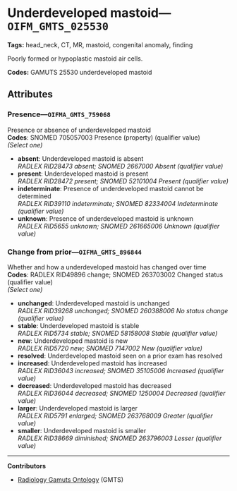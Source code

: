 # Underdeveloped mastoid—`OIFM_GMTS_025530`

**Tags:** head_neck, CT, MR, mastoid, congenital anomaly, finding

Poorly formed or hypoplastic mastoid air cells.

**Codes:** GAMUTS 25530 underdeveloped mastoid

## Attributes

### Presence—`OIFMA_GMTS_759068`

Presence or absence of underdeveloped mastoid  
**Codes**: SNOMED 705057003 Presence (property) (qualifier value)  
*(Select one)*

- **absent**: Underdeveloped mastoid is absent  
_RADLEX RID28473 absent; SNOMED 2667000 Absent (qualifier value)_
- **present**: Underdeveloped mastoid is present  
_RADLEX RID28472 present; SNOMED 52101004 Present (qualifier value)_
- **indeterminate**: Presence of underdeveloped mastoid cannot be determined  
_RADLEX RID39110 indeterminate; SNOMED 82334004 Indeterminate (qualifier value)_
- **unknown**: Presence of underdeveloped mastoid is unknown  
_RADLEX RID5655 unknown; SNOMED 261665006 Unknown (qualifier value)_

### Change from prior—`OIFMA_GMTS_896844`

Whether and how a underdeveloped mastoid has changed over time  
**Codes**: RADLEX RID49896 change; SNOMED 263703002 Changed status (qualifier value)  
*(Select one)*

- **unchanged**: Underdeveloped mastoid is unchanged  
_RADLEX RID39268 unchanged; SNOMED 260388006 No status change (qualifier value)_
- **stable**: Underdeveloped mastoid is stable  
_RADLEX RID5734 stable; SNOMED 58158008 Stable (qualifier value)_
- **new**: Underdeveloped mastoid is new  
_RADLEX RID5720 new; SNOMED 7147002 New (qualifier value)_
- **resolved**: Underdeveloped mastoid seen on a prior exam has resolved  
- **increased**: Underdeveloped mastoid has increased  
_RADLEX RID36043 increased; SNOMED 35105006 Increased (qualifier value)_
- **decreased**: Underdeveloped mastoid has decreased  
_RADLEX RID36044 decreased; SNOMED 1250004 Decreased (qualifier value)_
- **larger**: Underdeveloped mastoid is larger  
_RADLEX RID5791 enlarged; SNOMED 263768009 Greater (qualifier value)_
- **smaller**: Underdeveloped mastoid is smaller  
_RADLEX RID38669 diminished; SNOMED 263796003 Lesser (qualifier value)_

---

**Contributors**

- [Radiology Gamuts Ontology](https://gamuts.net/) (GMTS)